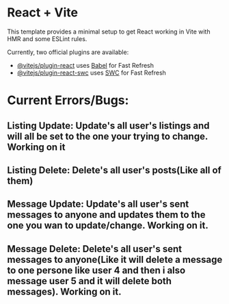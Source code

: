 # React + Vite

This template provides a minimal setup to get React working in Vite with HMR and some ESLint rules.

Currently, two official plugins are available:

- [@vitejs/plugin-react](https://github.com/vitejs/vite-plugin-react/blob/main/packages/plugin-react/README.md) uses [Babel](https://babeljs.io/) for Fast Refresh
- [@vitejs/plugin-react-swc](https://github.com/vitejs/vite-plugin-react-swc) uses [SWC](https://swc.rs/) for Fast Refresh


# Current Errors/Bugs: 

## Listing Update: Update's all user's listings and will all be set to the one your trying to change. Working on it

## Listing Delete: Delete's all user's posts(Like all of them)

## Message Update: Update's all user's sent messages to anyone and updates them to the one you wan to update/change. Working on it.

## Message Delete: Delete's all user's sent messages to anyone(Like it will delete a message to one persone like user 4 and then i also message user 5 and it will delete both messages). Working on it.